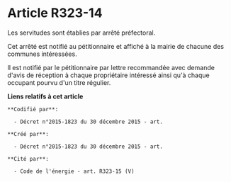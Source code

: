 # Article R323-14

Les servitudes sont établies par arrêté préfectoral.

Cet arrêté est notifié au pétitionnaire et affiché à la mairie de chacune des communes intéressées.

Il est notifié par le pétitionnaire par lettre recommandée avec demande d'avis de réception à chaque propriétaire intéressé
ainsi qu'à chaque occupant pourvu d'un titre régulier.

**Liens relatifs à cet article**

	**Codifié par**:

	  - Décret n°2015-1823 du 30 décembre 2015 - art.

	**Créé par**:

	  - Décret n°2015-1823 du 30 décembre 2015 - art.

	**Cité par**:

	  - Code de l'énergie - art. R323-15 (V)
